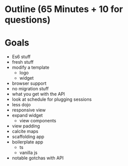 # Outline (65 Minutes + 10 for questions)



# Goals
- Es6 stuff
- fresh stuff
- modify a template
  - logo
  - widget
- browser support
- no migration stuff
- what you get with the API
- look at schedule for plugging sessions
- less dojo
- responsive view
- expand widget
  - view components
- view padding
- calcite maps
- scaffolding app
- boilerplate app
  - ts
  - vanilla js
- notable gotchas with API